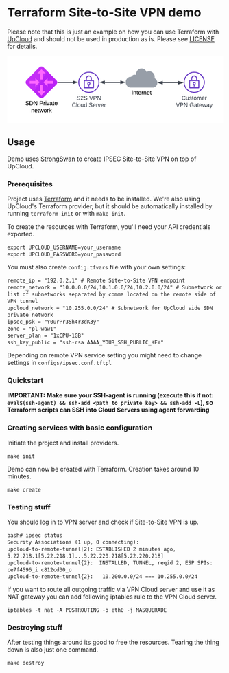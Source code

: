 # Terraform Site-to-Site VPN demo

Please note that this is just an example on how you can use Terraform with [UpCloud](https://upcloud.com/) 
and should not be used in production as is. Please see [LICENSE](LICENSE) for details.

![Service Topology](demo.png)

## Usage

Demo uses [StrongSwan](https://www.strongswan.org/) to create IPSEC Site-to-Site VPN on top of UpCloud.

### Prerequisites

Project uses [Terraform](https://www.terraform.io/) and it needs to be installed. 
We're also using UpCloud's Terraform provider, but it should be automatically installed by 
running `terraform init` or with `make init`.

To create the resources with Terraform, you'll need your API credentials exported.

```
export UPCLOUD_USERNAME=your_username
export UPCLOUD_PASSWORD=your_password
```

You must also create `config.tfvars` file with your own settings:
 
```
remote_ip = "192.0.2.1" # Remote Site-to-Site VPN endpoint
remote_network = "10.0.0.0/24,10.1.0.0/24,10.2.0.0/24" # Subnetwork or list of subnetworks separated by comma located on the remote side of VPN tunnel
upcloud_network = "10.255.0.0/24" # Subnetwork for UpCloud side SDN private network 
ipsec_psk = "Y0urPr35h4r3dK3y" 
zone = "pl-waw1"
server_plan = "1xCPU-1GB"
ssh_key_public = "ssh-rsa AAAA_YOUR_SSH_PUBLIC_KEY"
```

Depending on remote VPN service setting you might need to change settings in `configs/ipsec.conf.tftpl`

### Quickstart

**IMPORTANT: Make sure your SSH-agent is running (execute this if not:
`eval$(ssh-agent) && ssh-add <path_to_private_key> && ssh-add -L`), so 
Terraform scripts can SSH into Cloud Servers using agent forwarding**


### Creating services with basic configuration

Initiate the project and install providers.

```
make init
```

Demo can now be created with Terraform. Creation takes around 10 minutes.

```
make create
```

### Testing stuff

You should log in to VPN server and check if Site-to-Site VPN is up. 

```
bash# ipsec status
Security Associations (1 up, 0 connecting):
upcloud-to-remote-tunnel[2]: ESTABLISHED 2 minutes ago, 5.22.218.1[5.22.218.1]...5.22.220.218[5.22.220.218]
upcloud-to-remote-tunnel{2}:  INSTALLED, TUNNEL, reqid 2, ESP SPIs: ce7f4596_i c812cd30_o
upcloud-to-remote-tunnel{2}:   10.200.0.0/24 === 10.255.0.0/24
```

If you want to route all outgoing traffic via VPN Cloud server and use it as NAT gateway you can add following iptables 
rule to the VPN Cloud server.

```
iptables -t nat -A POSTROUTING -o eth0 -j MASQUERADE
```
### Destroying stuff

After testing things around its good to free the resources. Tearing the thing down is also just one command.

```
make destroy
```

